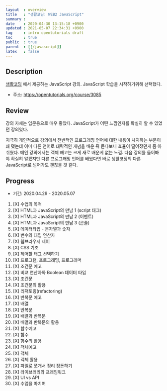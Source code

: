 ```yaml
---
layout  : overview
title   : "생활코딩: WEB2 JavaScript"
summary : 
date    : 2020-04-30 13:15:18 +0900
updated : 2021-05-07 22:34:31 +0900
tag     : intro opentutorials draft
toc     : true
public  : true
parent  : [[/javascript]]
latex   : false
---
```


## Description

[생활코딩](https://opentutorials.org/course/1) 에서 제공하는 JavaScript 강의. JavaScript 학습을 시작하기위해 선택했다.

* 주소: https://opentutorials.org/course/3085

## Review

강의 자체는 입문용으로 매우 좋았다. JavaScript가 어떤 느낌인지를 확실히 할 수 있었던 강의였다.

지극히 개인적으로 강의에서 전반적인 프로그래밍 언어에 대한 내용이 차지하는 부분이 꽤 됐는데 이미 다른 언어로 대략적인 개념을 배운 뒤 듣다보니 효율이 떨어졌던게 좀 아쉬웠다. 메인 강의에서는 객체 빼고는 크게 새로 배운게 없는 느낌. 다음 강의를 들어봐야 확실히 알겠지만 다른 프로그래밍 언어를 배웠다면 바로 생활코딩의 다른 JavaScript로 넘어가도 괜찮을 것 같다.

## Progress

* 기간: 2020.04.29 - 2020.05.07

1. [X] 수업의 목적
1. [X] HTML과 JavaScript의 만남 1 (script 태그)
1. [X] HTML과 JavaScript의 만남 2 (이벤트)
1. [X] HTML과 JavaScript의 만남 3 (콘솔)
1. [X] 데이터타입 - 문자열과 숫자
1. [X] 변수와 대입 연산자
1. [X] 웹브라우저 제어
1. [X] CSS 기초
1. [X] 제어할 태그 선택하기
1. [X] 프로그램, 프로그래밍, 프로그래머
1. [X] 조건문 예고
1. [X] 비교 연산자와 Boolean 데이터 타입
1. [X] 조건문
1. [X] 조건문의 활용
1. [X] 리팩토링(refactoring)
1. [X] 반복문 예고
1. [X] 배열
1. [X] 반복문
1. [X] 배열과 반복문
1. [X] 배열과 반복문의 활용
1. [X] 함수예고
1. [X] 함수
1. [X] 함수의 활용
1. [X] 객체예고
1. [X] 객체
1. [X] 객체 활용
1. [X] 파일로 쪼개서 정리 정돈하기
1. [X] 라이브러리와 프래임워크
1. [X] UI vs API
1. [X] 수업을 마치며
